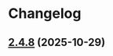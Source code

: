 # Changelog

## [2.4.8](https://github.com/ghaschel/commitzen-poc/compare/v2.4.7...v2.4.8) (2025-10-29)

